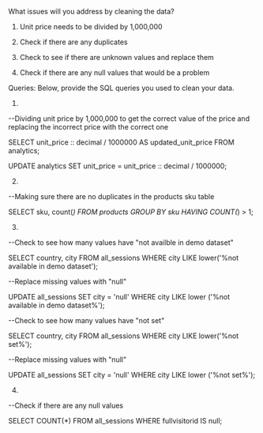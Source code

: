 What issues will you address by cleaning the data?


1. Unit price needs to be divided by 1,000,000

2. Check if there are any duplicates

3. Check to see if there are unknown values and replace them

4. Check if there are any null values that would be a problem


Queries:
Below, provide the SQL queries you used to clean your data.

1. 

--Dividing unit price by 1,000,000 to get the correct value of the price and replacing the incorrect price with the correct one


SELECT unit_price :: decimal / 1000000 AS updated_unit_price
FROM analytics;

UPDATE analytics
SET unit_price = unit_price :: decimal / 1000000;


2. 

--Making sure there are no duplicates in the products sku table
 
SELECT sku, count(*)
FROM products
GROUP BY sku
HAVING COUNT(*) > 1;



3. 

--Check to see how many values have "not availble in demo dataset"
 
SELECT country, city
FROM all_sessions
WHERE city LIKE lower('%not available in demo dataset');

--Replace missing values with "null"

UPDATE all_sessions
SET city = 'null'
WHERE city LIKE lower ('%not available in demo dataset%');

--Check to see how many values have "not set"

SELECT country, city
FROM all_sessions
WHERE city LIKE lower('%not set%');

--Replace missing values with "null"

UPDATE all_sessions
SET city = 'null'
WHERE city LIKE lower ('%not set%');


4. 

--Check if there are any null values

SELECT COUNT(*)
FROM all_sessions
WHERE fullvisitorid IS null;



